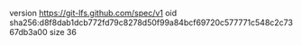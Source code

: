 version https://git-lfs.github.com/spec/v1
oid sha256:d8f8dab1dcb772fd79c8278d50f99a84bcf69720c577771c548c2c7367db3a00
size 36
